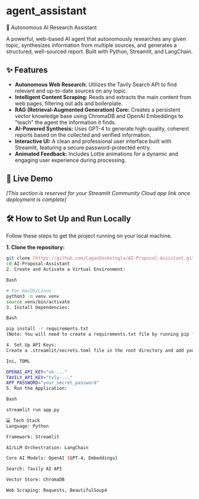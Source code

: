 # agent_assistant
🤖 Autonomous AI Research Assistant

A powerful, web-based AI agent that autonomously researches any given topic, synthesizes information from multiple sources, and generates a structured, well-sourced report. Built with Python, Streamlit, and LangChain.

## ✨ Features

* **Autonomous Web Research:** Utilizes the Tavily Search API to find relevant and up-to-date sources on any topic.
* **Intelligent Content Scraping:** Reads and extracts the main content from web pages, filtering out ads and boilerplate.
* **RAG (Retrieval-Augmented Generation) Core:** Creates a persistent vector knowledge base using ChromaDB and OpenAI Embeddings to "teach" the agent the information it finds.
* **AI-Powered Synthesis:** Uses GPT-4 to generate high-quality, coherent reports based on the collected and verified information.
* **Interactive UI:** A clean and professional user interface built with Streamlit, featuring a secure password-protected entry.
* **Animated Feedback:** Includes Lottie animations for a dynamic and engaging user experience during processing.

## 🚀 Live Demo

*[This section is reserved for your Streamlit Community Cloud app link once deployment is complete]*

## 🛠️ How to Set Up and Run Locally

Follow these steps to get the project running on your local machine.

**1. Clone the repository:**
```bash
git clone [https://github.com/CaganSevketoglu/AI-Proposal-Assistant.git](https://github.com/CaganSevketoglu/AI-Proposal-Assistant.git)
cd AI-Proposal-Assistant
2. Create and Activate a Virtual Environment:

Bash

# For macOS/Linux
python3 -m venv venv
source venv/bin/activate
3. Install Dependencies:

Bash

pip install -r requirements.txt
(Note: You will need to create a requirements.txt file by running pip freeze > requirements.txt in your active terminal.)

4. Set Up API Keys:
Create a .streamlit/secrets.toml file in the root directory and add your keys:

Ini, TOML

OPENAI_API_KEY="sk-..."
TAVILY_API_KEY="tvly-..."
APP_PASSWORD="your_secret_password"
5. Run the Application:

Bash

streamlit run app.py

💻 Tech Stack
Language: Python

Framework: Streamlit

AI/LLM Orchestration: LangChain

Core AI Models: OpenAI (GPT-4, Embeddings)

Search: Tavily AI API

Vector Store: ChromaDB

Web Scraping: Requests, BeautifulSoup4

